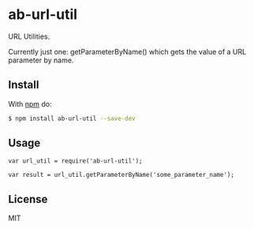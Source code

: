 # ab-url-util

URL Utilities.

Currently just one: getParameterByName() which gets the value of a URL parameter by name.

## Install

With [npm](http://npmjs.org) do:

```bash
$ npm install ab-url-util --save-dev
```

## Usage

	var url_util = require('ab-url-util');

	var result = url_util.getParameterByName('some_parameter_name');

## License

MIT
